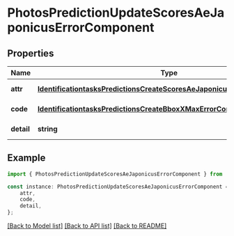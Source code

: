 # PhotosPredictionUpdateScoresAeJaponicusErrorComponent


## Properties

Name | Type | Description | Notes
------------ | ------------- | ------------- | -------------
**attr** | [**IdentificationtasksPredictionsCreateScoresAeJaponicusErrorComponentAttr**](IdentificationtasksPredictionsCreateScoresAeJaponicusErrorComponentAttr.md) |  | [default to undefined]
**code** | [**IdentificationtasksPredictionsCreateBboxXMaxErrorComponentCode**](IdentificationtasksPredictionsCreateBboxXMaxErrorComponentCode.md) |  | [default to undefined]
**detail** | **string** |  | [default to undefined]

## Example

```typescript
import { PhotosPredictionUpdateScoresAeJaponicusErrorComponent } from 'mosquito-alert';

const instance: PhotosPredictionUpdateScoresAeJaponicusErrorComponent = {
    attr,
    code,
    detail,
};
```

[[Back to Model list]](../README.md#documentation-for-models) [[Back to API list]](../README.md#documentation-for-api-endpoints) [[Back to README]](../README.md)
